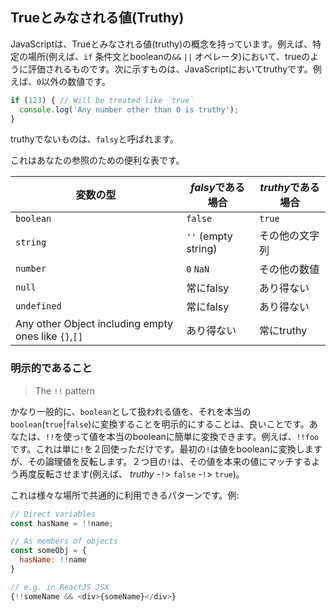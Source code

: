 ## Trueとみなされる値(Truthy)

JavaScriptは、Trueとみなされる値(truthy)の概念を持っています。例えば、特定の場所(例えば、`if` 条件文とbooleanの`&&` `||` オペレータ)において、trueのように評価されるものです。次に示すものは、JavaScriptにおいてtruthyです。例えば、`0`以外の数値です。

```ts
if (123) { // Will be treated like `true`
  console.log('Any number other than 0 is truthy');
}
```

truthyでないものは、`falsy`と呼ばれます。

これはあなたの参照のための便利な表です。

| 変数の型         | *falsy*である場合          | *truthy*である場合          |
|-----------------|--------------------------|--------------------------|
| `boolean`       | `false`                  | `true`                   |
| `string`        | `''` (empty string)      | その他の文字列             |
| `number`        | `0`  `NaN`               | その他の数値               |
| `null`          | 常にfalsy                 | あり得ない                 |
| `undefined`     | 常にfalsy                   | あり得ない                 |
| Any other Object including empty ones like `{}`,`[]` | あり得ない | 常にtruthy |


### 明示的であること

> The `!!` pattern

かなり一般的に、`boolean`として扱われる値を、それを本当の`boolean`(`true`|`false`)に変換することを明示的にすることは、良いことです。あなたは、`!!`を使って値を本当のbooleanに簡単に変換できます。例えば、`!!foo`です。これは単に`!`を２回使っただけです。最初の`!`は値をbooleanに変換しますが、その論理値を反転します。２つ目の`!`は、その値を本来の値にマッチするよう再度反転させます(例えば、 *truthy* -`!`> `false` -`!`> `true`)。

これは様々な場所で共通的に利用できるパターンです。例:

```js
// Direct variables
const hasName = !!name;

// As members of objects
const someObj = {
  hasName: !!name
}

// e.g. in ReactJS JSX
{!!someName && <div>{someName}</div>}
```
